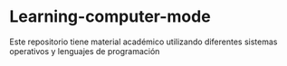# Learning-computer-mode
Este repositorio tiene material académico utilizando diferentes sistemas operativos y lenguajes de programación 

